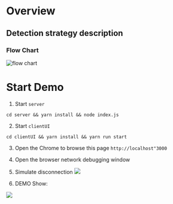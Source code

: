 # Overview

## Detection strategy description

### Flow Chart

![flow chart](https://cdn.jsdelivr.net/gh/betterluke/GCDN@gh-pages/flow-chart.png)

# Start Demo

1. Start `server`

```shell
cd server && yarn install && node index.js
```

2. Start `clientUI`

```shell
cd clientUI && yarn install && yarn run start
```

3. Open the Chrome to browse this page `http://localhost"3000`

4. Open the browser network debugging window

5. Simulate disconnection
   ![](https://cdn.jsdelivr.net/gh/betterluke/GCDN@gh-pages/network-tool.png)

6. DEMO Show:

![](https://cdn.jsdelivr.net/gh/betterluke/GCDN@gh-pages/demo-show.gif)
